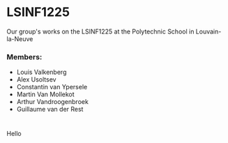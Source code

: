 # LSINF1225
Our group's works on the LSINF1225 at the Polytechnic School in Louvain-la-Neuve

### Members:
* Louis Valkenberg
* Alex Usoltsev
* Constantin van Ypersele
* Martin Van Mollekot
* Arthur Vandroogenbroek
* Guillaume van der Rest
#


Hello

